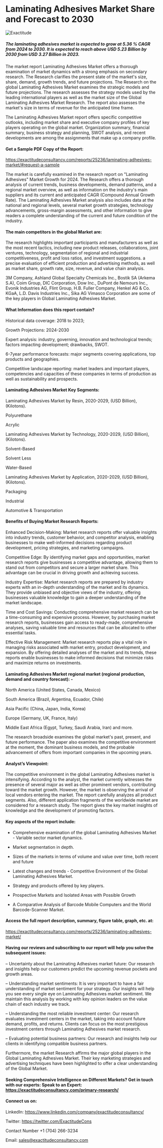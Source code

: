 # Laminating Adhesives Market Share and Forecast to 2030

![Exactitude](https://github.com/Snehal0508/Chemical-materials/assets/161628617/6afe104c-0080-42c2-82cc-3e5e44ab58bf)

##### The laminating adhesives market is expected to grow at 5.36 % CAGR from 2024 to 2030. It is expected to reach above USD 5.23 Billion by 2030 from USD 3.27 Billion in 2023.

The market report Laminating Adhesives Market offers a thorough examination of market dynamics with a strong emphasis on secondary research. The Research clarifies the present state of the market's size, share, demand, growth trends, and future projections. The Research on the global Laminating Adhesives Market examines the strategic models and future projections. The research assesses the strategy models used by the leading international players as well as the market size of the Global Laminating Adhesives Market Research. The report also assesses the market's size in terms of revenue for the anticipated time frame.

The Laminating Adhesives Market report offers specific competitive outlooks, including market share and executive company profiles of key players operating on the global market. Organization summary, financial summary, business strategy and planning, SWOT analysis, and recent developments are among the assignments that make up a company profile.

#### Get a Sample PDF Copy of the Report:

https://exactitudeconsultancy.com/reports/25236/laminating-adhesives-market/#request-a-sample

The market is carefully examined in the research report on "Laminating Adhesives" Market Growth for 2024. The Research offers a thorough analysis of current trends, business developments, demand patterns, and a regional market overview, as well as information on the industry's main suppliers and its current and anticipated CAGR (Compound Annual Growth Rate). The Laminating Adhesives Market analysis also includes data at the national and regional levels, several market growth strategies, technology advancements, gross-margin assessments, and other information to give readers a complete understanding of the current and future condition of the industry.

#### The main competitors in the global Market are:

The research highlights important participants and manufacturers as well as the most recent tactics, including new product releases, collaborations, joint ventures, technology, segmentation of regional and industrial competitiveness, profit and loss ratios, and investment suggestions. a precise evaluation of efficient production and advertising methods, as well as market share, growth rate, size, revenue, and value chain analysis.

3M Company, Ashland Global Specialty Chemicals Inc., Bostik SA (Arkema S.A), Coim Group, DIC Corporation, Dow Inc., DuPont de Nemours Inc., Evonik Industries AG, Flint Group, H.B. Fuller Company, Henkel AG & Co. KGaA, L.D. Davis Industries Inc., Sika AG Vimasco Corporation are some of the key players in Global Laminating Adhesives Market.

#### What Information does this report contain? 

Historical data coverage: 2018 to 2023;

Growth Projections: 2024-2030

Expert analysis: industry, governing, innovation and technological trends; factors impacting development; drawbacks, SWOT. 

6-7year performance forecasts: major segments covering applications, top products and geographies. 

Competitive landscape reporting: market leaders and important players, competencies and capacities of these companies in terms of production as well as sustainability and prospects.

#### Laminating Adhesives Market Key Segments:

Laminating Adhesives Market by Resin, 2020-2029, (USD Billion), (Kilotons).

Polyurethane

Acrylic

Laminating Adhesives Market by Technology, 2020-2029, (USD Billion), (Kilotons).

Solvent-Based

Solvent Less

Water-Based

Laminating Adhesives Market by Application, 2020-2029, (USD Billion), (Kilotons).

Packaging

Industrial

Automotive & Transportation

#### Benefits of Buying Market Research Reports:

Enhanced Decision-Making: Market research reports offer valuable insights into industry trends, customer behavior, and competitor analysis, enabling businesses to make well-informed decisions regarding product development, pricing strategies, and marketing campaigns.

Competitive Edge: By identifying market gaps and opportunities, market research reports give businesses a competitive advantage, allowing them to stand out from competitors and secure a larger market share. This advantage can be crucial in driving growth and achieving success.

Industry Expertise: Market research reports are prepared by industry experts with an in-depth understanding of the market and its dynamics. They provide unbiased and objective views of the industry, offering businesses valuable knowledge to gain a deeper understanding of the market landscape.

Time and Cost Savings: Conducting comprehensive market research can be a time-consuming and expensive process. However, by purchasing market research reports, businesses gain access to ready-made, comprehensive analyses, saving valuable time and resources that can be allocated to other essential tasks.

Effective Risk Management: Market research reports play a vital role in managing risks associated with market entry, product development, and expansion. By offering detailed analyses of the market and its trends, these reports enable businesses to make informed decisions that minimize risks and maximize returns on investments.

#### Laminating Adhesives Market regional market (regional production, demand and country forecast): -

North America (United States, Canada, Mexico)

South America (Brazil, Argentina, Ecuador, Chile)

Asia Pacific (China, Japan, India, Korea)

Europe (Germany, UK, France, Italy)

Middle East Africa (Egypt, Turkey, Saudi Arabia, Iran) and more.

The research broadside examines the global market's past, present, and future performance. The paper also examines the competitive environment at the moment, the dominant business models, and the probable advancement of offers from important companies in the upcoming years.

#### Analyst’s Viewpoint:

The competitive environment in the global Laminating Adhesives market is intensifying. According to the analyst, the market currently witnesses the presence of several major as well as other prominent vendors, contributing toward the market growth. However, the market is observing the arrival of local vendors entering the market. The report carefully analyzes all product segments. Also, different application fragments of the worldwide market are considered for a research study. The report gives the key market insights of knowledge and the development of promoting factors.

#### Key aspects of the report include:

- Comprehensive examination of the global Laminating Adhesives Market - Variable sector market dynamics.

- Market segmentation in depth.

- Sizes of the markets in terms of volume and value over time, both recent and future

- Latest changes and trends - Competitive Environment of the Global Laminating Adhesives Market.

- Strategy and products offered by key players.

- Prospective Markets and Isolated Areas with Possible Growth

- A Comparative Analysis of Barcode Mobile Computers and the World Barcode-Scanner Market.

#### Access the full report description, summary, figure table, graph, etc. at:

https://exactitudeconsultancy.com/reports/25236/laminating-adhesives-market/

#### Having our reviews and subscribing to our report will help you solve the subsequent issues:

– Uncertainty about the Laminating Adhesives market future: Our research and insights help our customers predict the upcoming revenue pockets and growth areas.

– Understanding market sentiments: It is very important to have a fair understanding of market sentiment for your strategy. Our insights will help you see every single eye on Laminating Adhesives market sentiment. We maintain this analysis by working with key opinion leaders on the value chain of each industry we track.

– Understanding the most reliable investment center: Our research evaluates investment centers in the market, taking into account future demand, profits, and returns. Clients can focus on the most prestigious investment centers through Laminating Adhesives market research.

– Evaluating potential business partners: Our research and insights help our clients in identifying compatible business partners.

Furthermore, the market Research affirms the major global players in the Global Laminating Adhesives Market. Their key marketing strategies and advertising techniques have been highlighted to offer a clear understanding of the Global Market.

#### Seeking Comprehensive Intelligence on Different Markets? Get in touch with our experts: Speak to an Expert: https://exactitudeconsultancy.com/primary-research/

#### Connect us on:

LinkedIn: https://www.linkedin.com/company/exactitudeconsultancy/

Twitter: https://twitter.com/ExactitudeCons

Contact Number +1 (704) 266-3234

Email: sales@exactitudeconsultancy.com
